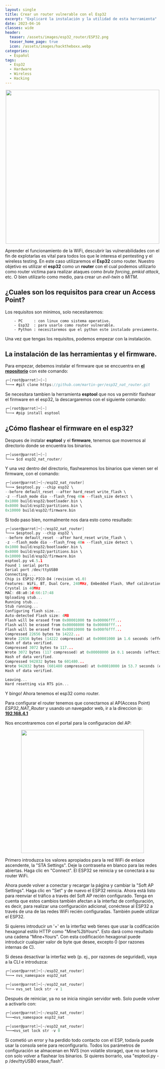```yaml
---
layout: single
title: Crear un router vulnerable con el Esp32
excerpt: "Explicaré la instalación y la utilidad de esta herramienta"
date: 2023-04-16
classes: wide
header:
  teaser: /assets/images/esp32_router/ESP32.png
  teaser_home_page: true
  icon: /assets/images/hacktheboxx.webp
categories:
  - Español
tags:
  - Esp32
  - Hardware
  - Wireless
  - Hacking
---
```


<p align="center">
<img src="/assets/images/esp32_router/esp32r.png" width="500">
</p>

Aprender el funcionamiento de la WiFi, descubrir las vulnerabilidades con el fin de explotarlas es vital para todos los que le interesa el pentesting y el wireless testing. En este caso utilizaremos el **Esp32** como router. Nuestro objetivo es utilizar el **esp32** como un **router** con el cual podemos utilizarlo como router victima para realizar ataques como *brute forcing*, *pmkid attack*, etc. O bien utilizarlo como medio, para crear un *evil-twin* o *MITM*.    



## ¿Cuales son los requisitos para crear un Access Point?

Los requisitos son minimos, solo necesitaremos:
     
        - PC     : con linux como sistema operativo.
        - Esp32  : para usarlo como router vulnerable. 
        - Python : necesitaremos que el python este instalado previamente.
        
Una vez que tengas los requisitos, podemos empezar con la instalación.


## La instalación de las herramientas y el firmware.
Para empezar, debemos instalar el firmware que se enccuentra en [**el repositorio**](https://github.com/martin-ger/esp32_nat_router) con este comando:

```go
┌─[root@parrot]─[~]
└──╼ #git clone https://github.com/martin-ger/esp32_nat_router.git 
```
Se necesitara tambien la herramienta **esptool** que nos va permitir flashear el firmware en el esp32, la descargaremos con el siguiente comando:

```go
┌─[root@parrot]─[~]
└──╼ #pip install esptool 
```
 

## ¿Cómo flashear el firmware en el esp32?

Despues de instalar **esptool** y el **firmware**, tenemos que movernos al directorio donde se encuentra los binarios.

```go
┌─[user@parrot]─[~]
└──╼ $cd esp32_nat_router/
```
Y una vez dentro del directorio, flashearemos los binarios que vienen ser el firmware, con el comando:

```go
┌─[user@parrot]─[~/esp32_nat_router]
└──╼ $esptool.py --chip esp32 \
--before default_reset --after hard_reset write_flash \
-z --flash_mode dio --flash_freq 40m --flash_size detect \
0x1000 build/esp32/bootloader.bin \
0x8000 build/esp32/partitions.bin \
0x10000 build/esp32/firmware.bin
```

Si todo paso bien, normalmente nos dara esto como resultado:

```go
┌─[user@parrot]─[~/esp32_nat_router]
└──╼ $esptool.py --chip esp32 \
--before default_reset --after hard_reset write_flash \
-z --flash_mode dio --flash_freq 40m --flash_size detect \
0x1000 build/esp32/bootloader.bin \
0x8000 build/esp32/partitions.bin \
0x10000 build/esp32/firmware.bin
esptool.py v4.5.1
Found 1 serial ports
Serial port /dev/ttyUSB0
Connecting....
Chip is ESP32-PICO-D4 (revision v1.0)
Features: WiFi, BT, Dual Core, 240MHz, Embedded Flash, VRef calibration in efuse, Coding Scheme None
Crystal is 40MHz
MAC: d8:a0:1d:66:17:48
Uploading stub...
Running stub...
Stub running...
Configuring flash size...
Auto-detected Flash size: 4MB
Flash will be erased from 0x00001000 to 0x00006fff...
Flash will be erased from 0x00008000 to 0x00008fff...
Flash will be erased from 0x00010000 to 0x000f6fff...
Compressed 22656 bytes to 14222...
Wrote 22656 bytes (14222 compressed) at 0x00001000 in 1.6 seconds (effective 113.6 kbit/s)...
Hash of data verified.
Compressed 3072 bytes to 117...
Wrote 3072 bytes (117 compressed) at 0x00008000 in 0.1 seconds (effective 407.6 kbit/s)...
Hash of data verified.
Compressed 942832 bytes to 601480...
Wrote 942832 bytes (601480 compressed) at 0x00010000 in 53.7 seconds (effective 140.3 kbit/s)...
Hash of data verified.

Leaving...
Hard resetting via RTS pin...
```

Y bingo!
Ahora tenemos el esp32 como router.

Para configurar el router tenemos que conectarnos al AP(Access Point) *ESP32_NAT_Router* y usando un navegador web, ir a la direccion ip: [**192.168.4.1**](http://192.168.4.1)

Nos encontraremos con el portal para la configuracion del AP:

<p align="center">
<img src="/assets/images/esp32_router/portal.png" width="400">
</p>

Primero introduzca los valores apropiados para la red WiFi de enlace ascendente, la "STA Settings". Deje la contraseña en blanco para las redes abiertas. Haga clic en "Connect". El ESP32 se reinicia y se conectará a su router WiFi.

Ahora puede volver a conectar y recargar la página y cambiar la "Soft AP Settings". Haga clic en "Set" y de nuevo el ESP32 reinicia. Ahora está listo para reenviar el tráfico a través del Soft AP recién configurado. Tenga en cuenta que estos cambios también afectan a la interfaz de configuración, es decir, para realizar una configuración adicional, conéctese al ESP32 a través de una de las redes WiFi recién configuradas. También puede utilizar el ESP32.

Si quieres introducir un '+' en la interfaz web tienes que usar la codificación hexagonal estilo HTTP como "Mine%2bYours". Esto dará como resultado una cadena "Mine+Yours". Con esta codificación hexagonal puede introducir cualquier valor de byte que desee, excepto 0 (por razones internas de C).
 
 Si desea desactivar la interfaz web (p. ej., por razones de seguridad), vaya a la CLI e introduzca:

```go
┌─[user@parrot]─[~/esp32_nat_router]
└──╼ nvs_namespace esp32_nat
```

```go
┌─[user@parrot]─[~/esp32_nat_router]
└──╼ nvs_set lock str -v 1
```
Después de reiniciar, ya no se inicia ningún servidor web. Solo puede volver a activarlo con:

```go
┌─[user@parrot]─[~/esp32_nat_router]
└──╼nvs_namespace esp32_nat
```

```go
┌─[user@parrot]─[~/esp32_nat_router]
└──╼nvs_set lock str -v 0
```

Si cometió un error y ha perdido todo contacto con el ESP, todavía puede usar la consola serie para reconfigurarlo. Todos los parámetros de configuración se almacenan en NVS (non volatile storage), que no se borra con solo volver a flashear los binarios. Si quieres borrarlo, usa "esptool.py -p /dev/ttyUSB0 erase_flash".







